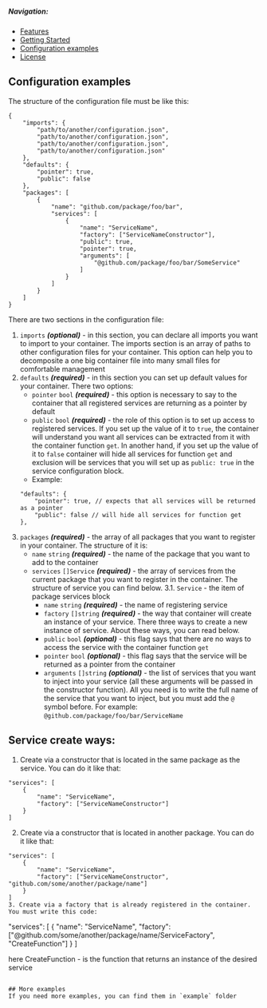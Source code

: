 ##### Navigation:
* [Features](./FEATURES.md)
* [Getting Started](./GETTING_STARTED.md)
* [Configuration examples](./CONFIGURATION.md)
* [License](../LICENCE)

## Configuration examples
The structure of the configuration file must be like this:
```
{
    "imports": {
        "path/to/another/configuration.json",
        "path/to/another/configuration.json",
        "path/to/another/configuration.json",
        "path/to/another/configuration.json"
    },
    "defaults": {
        "pointer": true,
        "public": false
    },
    "packages": [
        {
            "name": "github.com/package/foo/bar",
            "services": [
                {
                    "name": "ServiceName",
                    "factory": ["ServiceNameConstructor"],
                    "public": true,
                    "pointer": true,
                    "arguments": [
                        "@github.com/package/foo/bar/SomeService"
                    ]
                }
            ]
        }
    ]
}
```
There are two sections in the configuration file:
1. `imports` **_(optional)_** - in this section, you can declare all imports you want to import to your container. The imports section is an array of paths to other configuration files for your container. This option can help you to decomposite a one big container file into many small files for comfortable management
2. `defaults` **_(required)_** - in this section you can set up default values for your container. There two options:
    - `pointer` `bool` **_(required)_** - this option is necessary to say to the container that all registered services are returning as a pointer by default
    - `public` `bool` **_(required)_** - the role of this option is to set up access to registered services. If you set up the value of it to `true`, the container will understand you want all services can be extracted from it with the container function `get`. In another hand, if you set up the value of it to `false` container will hide all services for function `get` and exclusion will be services that you will set up as `public: true` in the service configuration block.
    - Example:
    ```
    "defaults": {
        "pointer": true, // expects that all services will be returned as a pointer
        "public": false // will hide all services for function get
    },
    ```
3. `packages` **_(required)_** - the array of all packages that you want to register in your container. The structure of it is:
    - `name` `string` **_(required)_** - the name of the package that you want to add to the container
    - `services` `[]Service` **_(required)_** - the array of services from the current package that you want to register in the container. The structure of service you can find below.
    3.1. `Service` - the item of package services block
        - `name` `string` **_(required)_** - the name of registering service
        - `factory` `[]string` **_(required)_** - the way that container will create an instance of your service. There three ways to create a new instance of service. About these ways, you can read below.
        - `public` `bool` **_(optional)_** - this flag says that there are no ways to access the service with the container function `get`
        - `pointer` `bool` **_(optional)_** - this flag says that the service will be returned as a pointer from the container
        - `arguments` `[]string` **_(optional)_** - the list of services that you want to inject into your service (all these arguments will be passed in the constructor function). All you need is to write the full name of the service that you want to inject, but you must add the `@` symbol before. For example: `@github.com/package/foo/bar/ServiceName`

## Service create ways:
1. Create via a constructor that is located in the same package as the service. You can do it like that:
```
"services": [
    {
        "name": "ServiceName",
        "factory": ["ServiceNameConstructor"]
    }
]
```
2. Create via a constructor that is located in another package. You can do it like that:
```
"services": [
    {
        "name": "ServiceName",
        "factory": ["ServiceNameConstructor", "github.com/some/another/package/name"]
    }
]
3. Create via a factory that is already registered in the container. You must write this code:
```
"services": [
    {
        "name": "ServiceName",
        "factory": ["@github.com/some/another/package/name/ServiceFactory", "CreateFunction"]
    }
]

here CreateFunction - is the function that returns an instance of the desired service
```

## More examples
If you need more examples, you can find them in `example` folder